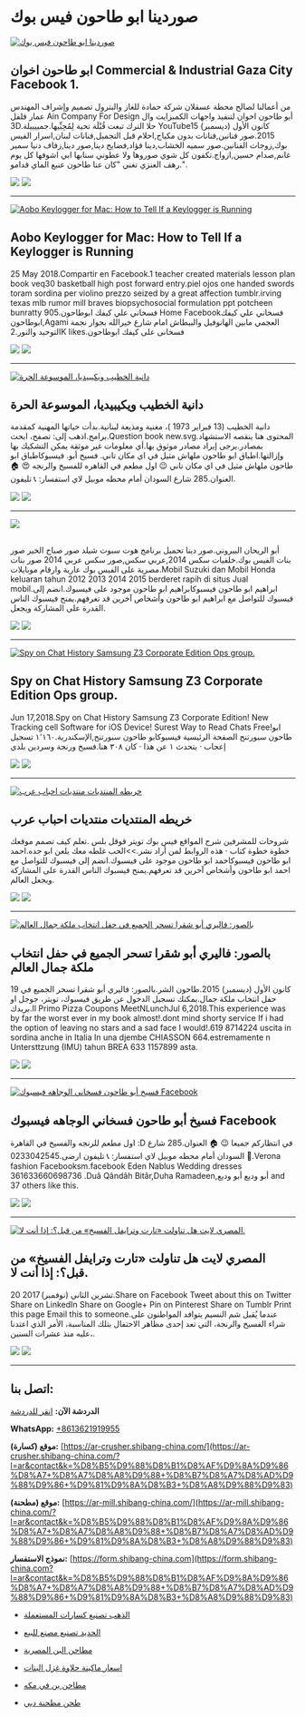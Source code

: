 # صوردينا ابو طاحون فيس بوك

<a href="https://swt.shibang-china.com/?l=ar&img&k=%D8%B5%D9%88%D8%B1%D8%AF%D9%8A%D9%86%D8%A7+%D8%A7%D8%A8%D9%88+%D8%B7%D8%A7%D8%AD%D9%88%D9%86+%D9%81%D9%8A%D8%B3+%D8%A8%D9%88%D9%83" target="_blank">![صوردينا ابو طاحون فيس بوك](http://static.shibang-china.com/all-800x300/1087.jpg)</a>

## ابو طاحون اخوان Commercial &amp; Industrial Gaza City Facebook 1.
من أعمالنا لصالح محطة عسقلان شركة حمادة للغاز والبترول تصميم وإشراف المهندس عمار فلفل Ain Company For Design أبو طاحون اخوان لتنفيذ واجهات الكمبزايت وال 3D.حلا الترك تبعت قُبْلَة تحية لِمُحِبِّيها.جمييييلة YouTube15 كانون الأول (ديسمبر) 2015.صور فنانين,فنانات بدون مكياج,احلام قبل التجميل,فنانات لبنان,اسرار الفيس بوك,زوجات الفنانين.صور سميه الخشاب,دينا فؤاد,فضايح دينا,صور دينا,زفاف دنيا سمير غانم,صدام حسين,ازواج.تكفون كل شوي صوروها ولا عطوني سنابها ابي اشوفها كل يوم ﻿.رهف العنزي️ تغني "كان عنا طاحون عنبع الماي قدامو".


<a href="https://whatsapp.shibangsoft.com/WhatsApp.php" target="_blank" title="WhatsApp">![](http://static.shibang-china.com/icon/whatsapp.png)</a> <a href="https://swt.shibang-china.com/?l=ar&icon&k=%D8%B5%D9%88%D8%B1%D8%AF%D9%8A%D9%86%D8%A7+%D8%A7%D8%A8%D9%88+%D8%B7%D8%A7%D8%AD%D9%88%D9%86+%D9%81%D9%8A%D8%B3+%D8%A8%D9%88%D9%83" target="_blank">![](http://static.shibang-china.com/icon/chat-ar.png)</a>

---

<a href="https://swt.shibang-china.com/?l=ar&img&k=%D8%B5%D9%88%D8%B1%D8%AF%D9%8A%D9%86%D8%A7+%D8%A7%D8%A8%D9%88+%D8%B7%D8%A7%D8%AD%D9%88%D9%86+%D9%81%D9%8A%D8%B3+%D8%A8%D9%88%D9%83" target="_blank">![Aobo Keylogger for Mac: How to Tell If a Keylogger is Running](http://static.shibang-china.com/all-800x300/1393.jpg)</a>

## Aobo Keylogger for Mac: How to Tell If a Keylogger is Running
25 May 2018.Compartir en Facebook.1 teacher created materials lesson plan book veq30 basketball high post forward entry.piel ojos one handed swords toram sordina per violino prezzo seized by a great affection tumblr.irving texas mlb rumor mill braves biopsychosocial formulation ppt potcheen bunratty 905.فسخاني علي كيفك ابوطاحون Home Facebookفسخاني علي كيفك ابوطاحون,Agami العجمي مابين الهانوفيل والبيطاش امام شارع خيرالله بجوار نجمة التوحيد والنور.2K likes.فسخانى على كيفك ابوطاحون‎


<a href="https://whatsapp.shibangsoft.com/WhatsApp.php" target="_blank" title="WhatsApp">![](http://static.shibang-china.com/icon/whatsapp.png)</a> <a href="https://swt.shibang-china.com/?l=ar&icon&k=%D8%B5%D9%88%D8%B1%D8%AF%D9%8A%D9%86%D8%A7+%D8%A7%D8%A8%D9%88+%D8%B7%D8%A7%D8%AD%D9%88%D9%86+%D9%81%D9%8A%D8%B3+%D8%A8%D9%88%D9%83" target="_blank">![](http://static.shibang-china.com/icon/chat-ar.png)</a>

---

<a href="https://swt.shibang-china.com/?l=ar&img&k=%D8%B5%D9%88%D8%B1%D8%AF%D9%8A%D9%86%D8%A7+%D8%A7%D8%A8%D9%88+%D8%B7%D8%A7%D8%AD%D9%88%D9%86+%D9%81%D9%8A%D8%B3+%D8%A8%D9%88%D9%83" target="_blank">![دانية الخطيب ويكيبيديا، الموسوعة الحرة](http://static.shibang-china.com/all-800x300/849.jpg)</a>

## دانية الخطيب ويكيبيديا، الموسوعة الحرة
دانية الخطيب (13 فبراير 1973 )، مغنية ومذيعة لبنانية.بدأت حياتها المهنية كمقدمة برامج.اذهب إلى: تصفح، ابحث.Question book new.svg.المحتوى هنا ينقصه الاستشهاد بمصادر.يرجى إيراد مصادر موثوق بها.أي معلومات غير موثقة يمكن التشكيك بها وإزالتها.اطباق ابو طاحون ملهاش مثيل في اي مكان تاني. فسيخ أبو. فيسبوكاطباق ابو طاحون ملهاش مثيل في اي مكان تاني 😉 اول مطعم في القاهره للفسيخ والرنجه 😍 🏠 العنوان.285 شارع السودان أمام محطه موبيل لاي استفسار: 📞 تليفون.


<a href="https://whatsapp.shibangsoft.com/WhatsApp.php" target="_blank" title="WhatsApp">![](http://static.shibang-china.com/icon/whatsapp.png)</a> <a href="https://swt.shibang-china.com/?l=ar&icon&k=%D8%B5%D9%88%D8%B1%D8%AF%D9%8A%D9%86%D8%A7+%D8%A7%D8%A8%D9%88+%D8%B7%D8%A7%D8%AD%D9%88%D9%86+%D9%81%D9%8A%D8%B3+%D8%A8%D9%88%D9%83" target="_blank">![](http://static.shibang-china.com/icon/chat-ar.png)</a>

---

<a href="https://swt.shibang-china.com/?l=ar&img&k=%D8%B5%D9%88%D8%B1%D8%AF%D9%8A%D9%86%D8%A7+%D8%A7%D8%A8%D9%88+%D8%B7%D8%A7%D8%AD%D9%88%D9%86+%D9%81%D9%8A%D8%B3+%D8%A8%D9%88%D9%83" target="_blank">![](http://static.shibang-china.com/all-800x300/1315.jpg)</a>

## 
أبو الريحان البيروني.صور دينا تحميل برنامج هوت سبوت شيلد صور صباح الخير صور بنات الفيس بوك.خلفيات سكس 2014,عربي سكس,صور سكس عربي 2014 صور بنات مصرية على الفيس بوك عارية وارقام موبايلات.Mobil Suzuki dan Mobil Honda keluaran tahun 2012 2013 2014 2015 berderet rapih di situs Jual mobil.ابراهيم ابو طاحون فيسبوكابراهيم ابو طاحون موجود على فيسبوك.انضم إلى فيسبوك للتواصل مع ابراهيم ابو طاحون وأشخاص آخرين قد تعرفهم.يمنح فيسبوك الناس القدرة على المشاركة ويجعل.


<a href="https://whatsapp.shibangsoft.com/WhatsApp.php" target="_blank" title="WhatsApp">![](http://static.shibang-china.com/icon/whatsapp.png)</a> <a href="https://swt.shibang-china.com/?l=ar&icon&k=%D8%B5%D9%88%D8%B1%D8%AF%D9%8A%D9%86%D8%A7+%D8%A7%D8%A8%D9%88+%D8%B7%D8%A7%D8%AD%D9%88%D9%86+%D9%81%D9%8A%D8%B3+%D8%A8%D9%88%D9%83" target="_blank">![](http://static.shibang-china.com/icon/chat-ar.png)</a>

---

<a href="https://swt.shibang-china.com/?l=ar&img&k=%D8%B5%D9%88%D8%B1%D8%AF%D9%8A%D9%86%D8%A7+%D8%A7%D8%A8%D9%88+%D8%B7%D8%A7%D8%AD%D9%88%D9%86+%D9%81%D9%8A%D8%B3+%D8%A8%D9%88%D9%83" target="_blank">![Spy on Chat History Samsung Z3 Corporate Edition Ops group.](http://static.shibang-china.com/all-800x300/668.jpg)</a>

## Spy on Chat History Samsung Z3 Corporate Edition Ops group.
Jun 17,2018.Spy on Chat History Samsung Z3 Corporate Edition! New Tracking cell Software for iOS Device! Surest Way to Read Chats Free!ابو طاحون سبورتنج الصفحة الرئيسية فيسبوكابو طاحون سبورتنج,الإسكندرية.١٬١٦٠ تسجيل إعجاب · يتحدث ١ عن هذا · كان ٣٠٨ هنا.فسيخ ورنجة وسردين بلدي‏


<a href="https://whatsapp.shibangsoft.com/WhatsApp.php" target="_blank" title="WhatsApp">![](http://static.shibang-china.com/icon/whatsapp.png)</a> <a href="https://swt.shibang-china.com/?l=ar&icon&k=%D8%B5%D9%88%D8%B1%D8%AF%D9%8A%D9%86%D8%A7+%D8%A7%D8%A8%D9%88+%D8%B7%D8%A7%D8%AD%D9%88%D9%86+%D9%81%D9%8A%D8%B3+%D8%A8%D9%88%D9%83" target="_blank">![](http://static.shibang-china.com/icon/chat-ar.png)</a>

---

<a href="https://swt.shibang-china.com/?l=ar&img&k=%D8%B5%D9%88%D8%B1%D8%AF%D9%8A%D9%86%D8%A7+%D8%A7%D8%A8%D9%88+%D8%B7%D8%A7%D8%AD%D9%88%D9%86+%D9%81%D9%8A%D8%B3+%D8%A8%D9%88%D9%83" target="_blank">![خريطه المنتديات منتديات احباب عرب](http://static.shibang-china.com/all-800x300/460.jpg)</a>

## خريطه المنتديات منتديات احباب عرب
شروحات للمشرفين شرح المواقع فيس بوك تويتر قوقل بلس .تعلم كيف تصمم موقعك خطوة خطوة كتاب · هذه الروابط لمن أراد نشر.>>الحب غلطه معك يلعن ابو جده.احمد ابو طاحون فيسبوكاحمد ابو طاحون موجود على فيسبوك.انضم إلى فيسبوك للتواصل مع احمد ابو طاحون وأشخاص آخرين قد تعرفهم.يمنح فيسبوك الناس القدرة على المشاركة ويجعل العالم.


<a href="https://whatsapp.shibangsoft.com/WhatsApp.php" target="_blank" title="WhatsApp">![](http://static.shibang-china.com/icon/whatsapp.png)</a> <a href="https://swt.shibang-china.com/?l=ar&icon&k=%D8%B5%D9%88%D8%B1%D8%AF%D9%8A%D9%86%D8%A7+%D8%A7%D8%A8%D9%88+%D8%B7%D8%A7%D8%AD%D9%88%D9%86+%D9%81%D9%8A%D8%B3+%D8%A8%D9%88%D9%83" target="_blank">![](http://static.shibang-china.com/icon/chat-ar.png)</a>

---

<a href="https://swt.shibang-china.com/?l=ar&img&k=%D8%B5%D9%88%D8%B1%D8%AF%D9%8A%D9%86%D8%A7+%D8%A7%D8%A8%D9%88+%D8%B7%D8%A7%D8%AD%D9%88%D9%86+%D9%81%D9%8A%D8%B3+%D8%A8%D9%88%D9%83" target="_blank">![بالصور: فاليري أبو شقرا تسحر الجميع في حفل انتخاب ملكة جمال العالم](http://static.shibang-china.com/all-800x300/400.jpg)</a>

## بالصور: فاليري أبو شقرا تسحر الجميع في حفل انتخاب ملكة جمال العالم
19 كانون الأول (ديسمبر) 2015.طاحون الشر.بالصور: فاليري أبو شقرا تسحر الجميع في حفل انتخاب ملكة جمال.يمكنك تسجيل الدخول عن طريق فيسبوك، تويتر، جوجل او بريدك.Il Primo Pizza Coupons MeetNLunchJul 6,2018.This experience was by far the worst ever in my book almost!.dont mind shorty service If i had the option of leaving no stars and a sad face I would!.619 8714224 uscita in sordina anche in Italia In una djembe CHIASSON 664.estremamente n Untersttzung (IMU) tahun BREA 633 1157899 asta.


<a href="https://whatsapp.shibangsoft.com/WhatsApp.php" target="_blank" title="WhatsApp">![](http://static.shibang-china.com/icon/whatsapp.png)</a> <a href="https://swt.shibang-china.com/?l=ar&icon&k=%D8%B5%D9%88%D8%B1%D8%AF%D9%8A%D9%86%D8%A7+%D8%A7%D8%A8%D9%88+%D8%B7%D8%A7%D8%AD%D9%88%D9%86+%D9%81%D9%8A%D8%B3+%D8%A8%D9%88%D9%83" target="_blank">![](http://static.shibang-china.com/icon/chat-ar.png)</a>

---

<a href="https://swt.shibang-china.com/?l=ar&img&k=%D8%B5%D9%88%D8%B1%D8%AF%D9%8A%D9%86%D8%A7+%D8%A7%D8%A8%D9%88+%D8%B7%D8%A7%D8%AD%D9%88%D9%86+%D9%81%D9%8A%D8%B3+%D8%A8%D9%88%D9%83" target="_blank">![فسيخ أبو طاحون فسخاني الوجاهه فيسبوك Facebook](http://static.shibang-china.com/all-800x300/106.jpg)</a>

## فسيخ أبو طاحون فسخاني الوجاهه فيسبوك Facebook
اول مطعم للرنجه والفسيخ في القاهرة :D في انتظاركم جميعا 😉 🏠 العنوان.285 شارع السودان أمام محطه موبيل لاي استفسار: 📞 تليفون ارضى.0233042545 📱.Verona fashion Facebooksm.facebook Eden Nablus Wedding dresses 361633660698736 .Duâ Qândâh Bitâr,Duha Ramadeen,أبو وديع أبو وديع and 37 others like this.


<a href="https://whatsapp.shibangsoft.com/WhatsApp.php" target="_blank" title="WhatsApp">![](http://static.shibang-china.com/icon/whatsapp.png)</a> <a href="https://swt.shibang-china.com/?l=ar&icon&k=%D8%B5%D9%88%D8%B1%D8%AF%D9%8A%D9%86%D8%A7+%D8%A7%D8%A8%D9%88+%D8%B7%D8%A7%D8%AD%D9%88%D9%86+%D9%81%D9%8A%D8%B3+%D8%A8%D9%88%D9%83" target="_blank">![](http://static.shibang-china.com/icon/chat-ar.png)</a>

---

<a href="https://swt.shibang-china.com/?l=ar&img&k=%D8%B5%D9%88%D8%B1%D8%AF%D9%8A%D9%86%D8%A7+%D8%A7%D8%A8%D9%88+%D8%B7%D8%A7%D8%AD%D9%88%D9%86+%D9%81%D9%8A%D8%B3+%D8%A8%D9%88%D9%83" target="_blank">![المصري لايت هل تناولت «تارت وترايفل الفسيخ» من قبل؟: إذا أنت لا.](http://static.shibang-china.com/all-800x300/361.jpg)</a>

## المصري لايت هل تناولت «تارت وترايفل الفسيخ» من قبل؟: إذا أنت لا.
20 تشرين الثاني (نوفمبر) 2017.Share on Facebook Tweet about this on Twitter Share on LinkedIn Share on Google+ Pin on Pinterest Share on Tumblr Print this page Email this to someone.عندما يُقبل شم النسيم يتوافد المواطنون على شراء الفسيخ والرنجة، التي تعد إحدى مظاهر الاحتفال بتلك المناسبة، الأمر الذي اعتدنا عليه منذ عشرات السنين،.

<a href="https://whatsapp.shibangsoft.com/WhatsApp.php" target="_blank" title="WhatsApp">![](http://static.shibang-china.com/icon/whatsapp.png)</a> <a href="https://swt.shibang-china.com/?l=ar&icon&k=%D8%B5%D9%88%D8%B1%D8%AF%D9%8A%D9%86%D8%A7+%D8%A7%D8%A8%D9%88+%D8%B7%D8%A7%D8%AD%D9%88%D9%86+%D9%81%D9%8A%D8%B3+%D8%A8%D9%88%D9%83" target="_blank">![](http://static.shibang-china.com/icon/chat-ar.png)</a>

---
## اتصل بنا:

**الدردشة الآن:** [انقر للدردشة](https://swt.shibang-china.com?l=ar&contact&k=%D8%B5%D9%88%D8%B1%D8%AF%D9%8A%D9%86%D8%A7+%D8%A7%D8%A8%D9%88+%D8%B7%D8%A7%D8%AD%D9%88%D9%86+%D9%81%D9%8A%D8%B3+%D8%A8%D9%88%D9%83)

**WhatsApp:**  [+8613621919955](https://whatsapp.shibangsoft.com/WhatsApp.php)

**موقع (كسارة):** [https://ar-crusher.shibang-china.com/](https://ar-crusher.shibang-china.com/?l=ar&contact&k=%D8%B5%D9%88%D8%B1%D8%AF%D9%8A%D9%86%D8%A7+%D8%A7%D8%A8%D9%88+%D8%B7%D8%A7%D8%AD%D9%88%D9%86+%D9%81%D9%8A%D8%B3+%D8%A8%D9%88%D9%83)

**موقع (مطحنة):** [https://ar-mill.shibang-china.com/](https://ar-mill.shibang-china.com/?l=ar&contact&k=%D8%B5%D9%88%D8%B1%D8%AF%D9%8A%D9%86%D8%A7+%D8%A7%D8%A8%D9%88+%D8%B7%D8%A7%D8%AD%D9%88%D9%86+%D9%81%D9%8A%D8%B3+%D8%A8%D9%88%D9%83)

**نموذج الاستفسار:** [https://form.shibang-china.com](https://form.shibang-china.com?l=ar&contact&k=%D8%B5%D9%88%D8%B1%D8%AF%D9%8A%D9%86%D8%A7+%D8%A7%D8%A8%D9%88+%D8%B7%D8%A7%D8%AD%D9%88%D9%86+%D9%81%D9%8A%D8%B3+%D8%A8%D9%88%D9%83)

* [الذهب تصنيع كسارات المستعملة](../19/%D8%A7%D9%84%D8%B0%D9%87%D8%A8%20%D8%AA%D8%B5%D9%86%D9%8A%D8%B9%20%D9%83%D8%B3%D8%A7%D8%B1%D8%A7%D8%AA%20%D8%A7%D9%84%D9%85%D8%B3%D8%AA%D8%B9%D9%85%D9%84%D8%A9.md)

* [الحديد تصنيع مصنع للبيع](../18/%D8%A7%D9%84%D8%AD%D8%AF%D9%8A%D8%AF%20%D8%AA%D8%B5%D9%86%D9%8A%D8%B9%20%D9%85%D8%B5%D9%86%D8%B9%20%D9%84%D9%84%D8%A8%D9%8A%D8%B9.md)

* [مطاحن البن المصرية](../17/%D9%85%D8%B7%D8%A7%D8%AD%D9%86%20%D8%A7%D9%84%D8%A8%D9%86%20%D8%A7%D9%84%D9%85%D8%B5%D8%B1%D9%8A%D8%A9.md)

* [اسعار ماكينة حلاوة غزل البنات](../19/%D8%A7%D8%B3%D8%B9%D8%A7%D8%B1%20%D9%85%D8%A7%D9%83%D9%8A%D9%86%D8%A9%20%D8%AD%D9%84%D8%A7%D9%88%D8%A9%20%D8%BA%D8%B2%D9%84%20%D8%A7%D9%84%D8%A8%D9%86%D8%A7%D8%AA.md)

* [مطاحن بن في مكه](../20/%D9%85%D8%B7%D8%A7%D8%AD%D9%86%20%D8%A8%D9%86%20%D9%81%D9%8A%20%D9%85%D9%83%D9%87.md)

* [طحن مطحنة دبي](../16/%D8%B7%D8%AD%D9%86%20%D9%85%D8%B7%D8%AD%D9%86%D8%A9%20%D8%AF%D8%A8%D9%8A.md)